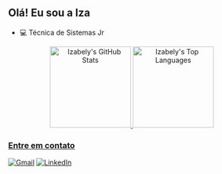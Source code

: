 ## Olá! Eu sou a Iza

- 💻 Técnica de Sistemas Jr

<div align="center">
        <a href="https://github.com/izabelydev/github-readme-stats"><img height="165em" alt="Izabely's GitHub Stats" src="https://github-readme-stats.vercel.app/api?username=izabelydev&show_icons=true&theme=dracula">
        <a href="https://github.com/izabelydev/github-readme-stats"><img height="165em" alt="Izabely's Top Languages" src="https://github-readme-stats.vercel.app/api/top-langs/?username=izabelydev&layout=donut&theme=dracula">
</div>
     

<h3>Entre em contato</h3>
        
<!--[![Perfil DIO](https://img.shields.io/badge/-Meu%20Perfil%20na%20DIO-30A3DC?style=for-the-badge)](https://web.dio.me/users/izabelylrnc/)-->
[![Gmail](https://img.shields.io/badge/Gmail-D14836?style=for-the-badge&logo=gmail&logoColor=white)](mailto:izabelylrnc@gmail.com)
[![LinkedIn]( 	https://img.shields.io/badge/LinkedIn-0077B5?style=for-the-badge&logo=linkedin&logoColor=white)](https://www.linkedin.com/in/izabely-louren%C3%A7o-4ab870182/)
    </div>
